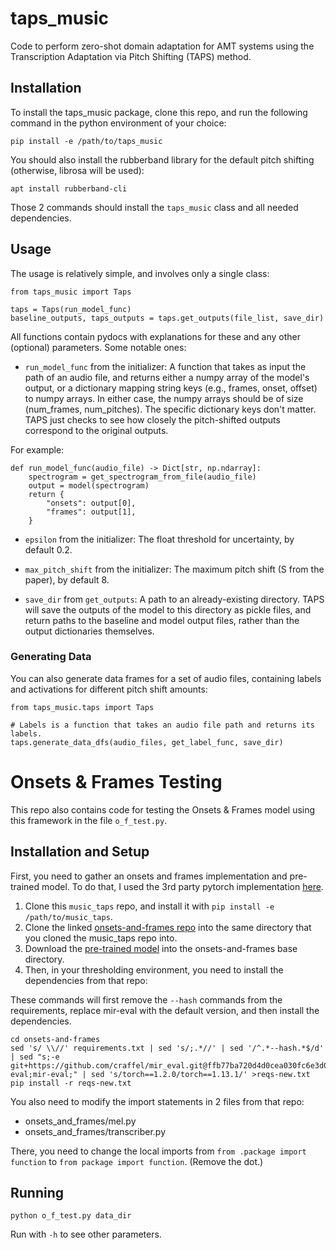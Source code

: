 # taps_music

Code to perform zero-shot domain adaptation for AMT systems using the Transcription Adaptation via Pitch Shifting (TAPS) method.

## Installation
To install the taps_music package, clone this repo, and run the following command in the python environment of your choice:

```
pip install -e /path/to/taps_music
```

You should also install the rubberband library for the default pitch shifting (otherwise, librosa will be used):

```
apt install rubberband-cli
```

Those 2 commands should install the `taps_music` class and all needed dependencies.

## Usage
The usage is relatively simple, and involves only a single class:

```
from taps_music import Taps

taps = Taps(run_model_func)
baseline_outputs, taps_outputs = taps.get_outputs(file_list, save_dir)
```

All functions contain pydocs with explanations for these and any other (optional) parameters.
Some notable ones:

- `run_model_func` from the initializer: A function that takes as input the path of an audio file, and returns either
a numpy array of the model's output, or a dictionary mapping string keys (e.g., frames, onset, offset)
to numpy arrays. In either case, the numpy arrays should be of size (num_frames, num_pitches).
The specific dictionary keys don't matter. TAPS just checks to see how closely
the pitch-shifted outputs correspond to the original outputs.

For example:
```
def run_model_func(audio_file) -> Dict[str, np.ndarray]:
    spectrogram = get_spectrogram_from_file(audio_file)
    output = model(spectrogram)
    return {
        "onsets": output[0],
        "frames": output[1],
    }
```

- `epsilon` from the initializer: The float threshold for uncertainty, by default 0.2.

- `max_pitch_shift` from the initializer: The maximum pitch shift (S from the paper), by default 8.

- `save_dir` from `get_outputs`: A path to an already-existing directory.
TAPS will save the outputs of the model to this directory as pickle files, and return
paths to the baseline and model output files, rather than the output dictionaries themselves.

### Generating Data
You can also generate data frames for a set of audio files, containing labels and activations for
different pitch shift amounts:

```
from taps_music.taps import Taps

# Labels is a function that takes an audio file path and returns its labels.
taps.generate_data_dfs(audio_files, get_label_func, save_dir)
```

# Onsets & Frames Testing

This repo also contains code for testing the Onsets & Frames model using this framework in the file
`o_f_test.py`.

## Installation and Setup

First, you need to gather an onsets and frames implementation and pre-trained model.
To do that, I used the 3rd party pytorch implementation [here](https://github.com/greenbech/onsets-and-frames/tree/78cff01bf9df501eb69a74a04ee4310c6b0c98f8).

1. Clone this `music_taps` repo, and install it with `pip install -e /path/to/music_taps`.
2. Clone the linked [onsets-and-frames repo](https://github.com/greenbech/onsets-and-frames/tree/78cff01bf9df501eb69a74a04ee4310c6b0c98f8) into the same directory that you cloned the music_taps repo into.
3. Download the [pre-trained model](https://drive.google.com/file/d/1Mj2Em07Lvl3mvDQCCxOYHjPiB-S0WGT1/view?usp=sharing)
into the onsets-and-frames base directory.
4. Then, in your thresholding environment, you need to install the dependencies from that repo:

These commands will first remove the `--hash` commands from the requirements, replace mir-eval with the default version, and then install the dependencies.
```
cd onsets-and-frames
sed 's/ \\//' requirements.txt | sed 's/;.*//' | sed '/^.*--hash.*$/d' | sed "s;-e git+https://github.com/craffel/mir_eval.git@ffb77ba720d4d0cea030fc6e3d034913510e21d6#egg=mir-eval;mir-eval;" | sed 's/torch==1.2.0/torch==1.13.1/' >reqs-new.txt
pip install -r reqs-new.txt
```

You also need to modify the import statements in 2 files from that repo:

- onsets_and_frames/mel.py
- onsets_and_frames/transcriber.py

There, you need to change the local imports from `from .package import function` to `from package import function`. (Remove the dot.)

## Running

```
python o_f_test.py data_dir
```

Run with `-h` to see other parameters.

